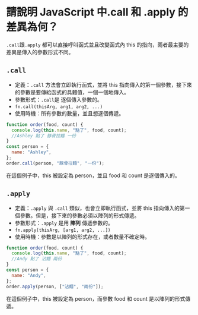 # 請說明 JavaScript 中.call 和 .apply 的差異為何？

`.call`跟`.apply` 都可以直接呼叫函式並且改變函式內 this 的指向，兩者最主要的差異是傳入的參數形式不同。

## `.call`

- 定義：`.call` 方法會立即執行函式，並將 this 指向傳入的第一個參數，接下來的參數是要傳給函式的具體值，一個一個地傳入。
- 參數形式：`.call`是 逐個傳入參數的。
- `fn.call(thisArg, arg1, arg2, ...)`
- 使用時機：所有參數的數量，並且想逐個傳遞。

```js
function order(food, count) {
  console.log(this.name, "點了", food, count);
  //Ashley 點了 豚骨拉麵 一份
}
const person = {
  name: "Ashley",
};
order.call(person, "豚骨拉麵", "一份");
```

在這個例子中，this 被設定為 person，並且 food 和 count 是逐個傳入的。

## `.apply`

- 定義：`.apply` 與 `.call` 類似，也會立即執行函式，並將 this 指向傳入的第一個參數。但是，接下來的參數必須以陣列的形式傳遞。
- 參數形式：`.apply` 是用 **陣列** 傳遞參數的。
- `fn.apply(thisArg, [arg1, arg2, ...])`
- 使用時機：參數是以陣列的形式存在，或者數量不確定時。

```js
function order(food, count) {
  console.log(this.name, "點了", food, count);
  //Andy 點了 沾麵 兩份
}
const person = {
  name: "Andy",
};
order.apply(person, ["沾麵", "兩份"]);
```

在這個例子中，this 被設定為 person，而參數 food 和 count 是以陣列的形式傳遞。

